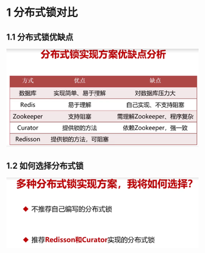 # 1 分布式锁对比

## 1.1 分布式锁优缺点

![分布式锁优缺点](./assets/分布式锁优缺点.png)

## 1.2 如何选择分布式锁

![如何选择分布式锁](./assets/如何选择分布式锁.png)



